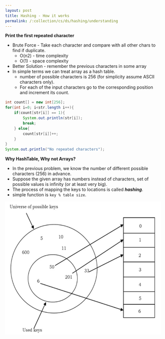 ```yaml
---
layout: post
title: Hashing - How it works
permalink: /:collection/cs/ds/hashing/understanding
---
```


**Print the first repeated character**
- Brute Force - Take each character and compare with all other chars to find if duplicate.
  - O(n2) - time complexity
  - O(1) - space complexity
- Better Solution - remember the previous characters in some array
- In simple terms we can treat array as a hash table.
  - number of possible characters is 256 (for simplicity assume ASCII characters only).
  - For each of the input characters go to the corresponding position and increment its count.

```java
int count[] = new int[256];
for(int i=0; i<str.length i++){
	if(count[str[i]] == 1){
		System.out.println(str[i]);
		break;
	} else{
		count[str[i]]++;
	}
}
System.out.println("No repeated characters");
```

**Why HashTable, Why not Arrays?**
- In the previous problem, we know the number of different possible characters (256) in advance.
- Suppose the given array has numbers instead of characters, set of possible values is infinity (or at least very big).
- The process of mapping the keys to locations is called ***hashing***.
- simple function is `key % table size`.

![](https://github.com/arpit04tripathi/files-cdn/raw/cdn/dsa/ds/hashing/why-hashing.png)
